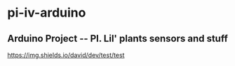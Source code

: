 # pi-iv-arduino

## Arduino Project -- PI. Lil' plants sensors and stuff

https://img.shields.io/david/dev/test/test
